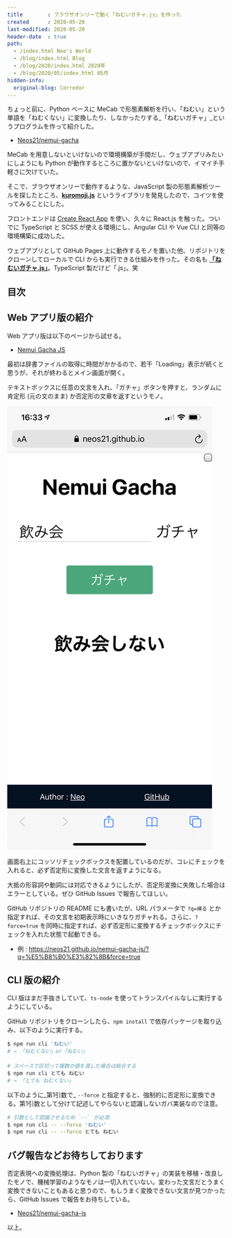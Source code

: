 ```yaml
---
title        : ブラウザオンリーで動く「ねむいガチャ.js」を作った
created      : 2020-05-20
last-modified: 2020-05-20
header-date  : true
path:
  - /index.html Neo's World
  - /blog/index.html Blog
  - /blog/2020/index.html 2020年
  - /blog/2020/05/index.html 05月
hidden-info:
  original-blog: Corredor
---
```


ちょっと前に、Python ベースに MeCab で形態素解析を行い、「ねむい」という単語を「ねむくない」に変換したり、しなかったりする_「ねむいガチャ」_というプログラムを作って紹介した。

- [Neos21/nemui-gacha](https://github.com/Neos21/nemui-gacha)

MeCab を用意しないといけないので環境構築が手間だし、ウェブアプリみたいにしようにも Python が動作するところに置かないといけないので、イマイチ手軽さに欠けていた。

そこで、ブラウザオンリーで動作するような、JavaScript 製の形態素解析ツールを探したところ、**[kuromoji.js](https://github.com/takuyaa/kuromoji.js)** というライブラリを発見したので、コイツを使ってみることにした。

フロントエンドは [Create React App](https://github.com/facebook/create-react-app) を使い、久々に React.js を触った。ついでに TypeScript と SCSS が使える環境にし、Angular CLI や Vue CLI と同等の環境構築に成功した。

ウェブアプリとして GitHub Pages 上に動作するモノを置いた他、リポジトリをクローンしてローカルで CLI からも実行できる仕組みを作った。その名も **[「ねむいガチャ.js」](https://github.com/Neos21/nemui-gacha-js)**。TypeScript 製だけど「.js」。笑

## 目次

## Web アプリ版の紹介

Web アプリ版は以下のページから試せる。

- [Nemui Gacha JS](https://neos21.github.io/nemui-gacha-js/)

最初は辞書ファイルの取得に時間がかかるので、若干「Loading」表示が続くと思うが、それが終わるとメイン画面が開く。

テキストボックスに任意の文言を入れ、「ガチャ」ボタンを押すと、ランダムに肯定形 (元の文のまま) か否定形の文章を返すというモノ。

![ガチャ](20-02-01.png)

画面右上にコッソリチェックボックスを配置しているのだが、コレにチェックを入れると、必ず否定形に変換した文言を返すようになる。

大抵の形容詞や動詞には対応できるようにしたが、否定形変換に失敗した場合はエラーとしている。ぜひ GitHub Issues で報告してほしい。

GitHub リポジトリの README にも書いたが、URL パラメータで `?q=帰る` とか指定すれば、その文言を初期表示時にいきなりガチャれる。さらに、`?force=true` を同時に指定すれば、必ず否定形に変換するチェックボックスにチェックを入れた状態で起動できる。

- 例 : <https://neos21.github.io/nemui-gacha-js/?q=%E5%B8%B0%E3%82%8B&force=true>

## CLI 版の紹介

CLI 版はまだ手抜きしていて、`ts-node` を使ってトランスパイルなしに実行するようにしている。

GitHub リポジトリをクローンしたら、`npm install` で依存パッケージを取り込み、以下のように実行する。

```bash
$ npm run cli 'ねむい'
# → 「ねむくない」or「ねむい」

# スペースで区切って複数の値を渡した場合は結合する
$ npm run cli とても ねむい
# → 「とても ねむくない」
```

以下のように_第1引数で_ `--force` と指定すると、強制的に否定形に変換できる。第1引数として分けて記述してやらないと認識しないガバ実装なので注意。

```bash
# 引数として認識させるため `--` が必須
$ npm run cli -- --force 'ねむい'
$ npm run cli -- --force とても ねむい
```

## バグ報告などお待ちしております

否定表現への変換処理は、Python 製の「ねむいガチャ」の実装を移植・改良したモノで、機械学習のようなモノは一切入れていない。変わった文言だとうまく変換できないこともあると思うので、もしうまく変換できない文言が見つかったら、GitHub Issues で報告をお待ちしている。

- [Neos21/nemui-gacha-js](https://github.com/Neos21/nemui-gacha-js)

以上。
